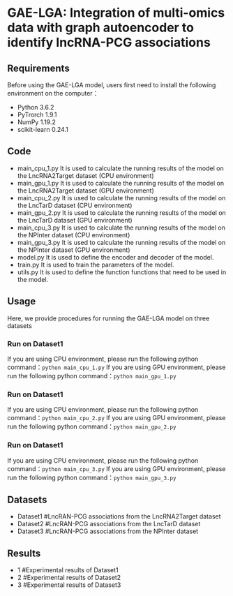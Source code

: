 # GAE-LGA: Integration of multi-omics data with graph autoencoder to identify lncRNA-PCG associations

## Requirements
Before using the GAE-LGA model, users first need to install the following environment on the computer：
  * Python 3.6.2
  * PyTrorch 1.9.1
  * NumPy 1.19.2
  * scikit-learn 0.24.1

## Code
  * main_cpu_1.py    It is used to calculate the running results of the model on the LncRNA2Target dataset (CPU environment)
  * main_gpu_1.py    It is used to calculate the running results of the model on the LncRNA2Target dataset (GPU environment)
  * main_cpu_2.py    It is used to calculate the running results of the model on the LncTarD dataset (CPU environment)
  * main_gpu_2.py    It is used to calculate the running results of the model on the LncTarD dataset (GPU environment)
  * main_cpu_3.py    It is used to calculate the running results of the model on the NPInter dataset (CPU environment)
  * main_gpu_3.py    It is used to calculate the running results of the model on the NPInter dataset (GPU environment)
  * model.py         It is used to define the encoder and decoder of the model.
  * train.py         It is used to train the parameters of the model.
  * utils.py         It is used to define the function functions that need to be used in the model.

## Usage
Here, we provide procedures for running the GAE-LGA model on three datasets
### Run on Dataset1
If you are using CPU environment, please run the following python command：```python main_cpu_1.py```
If you are using GPU environment, please run the following python command：```python main_gpu_1.py```
### Run on Dataset1
If you are using CPU environment, please run the following python command：```python main_cpu_2.py```
If you are using GPU environment, please run the following python command：```python main_gpu_2.py```
### Run on Dataset1
If you are using CPU environment, please run the following python command：```python main_cpu_3.py```
If you are using GPU environment, please run the following python command：```python main_gpu_3.py```

## Datasets
  * Dataset1   #LncRAN-PCG associations from the LncRNA2Target dataset
  * Dataset2   #LncRAN-PCG associations from the LncTarD dataset
  * Dataset3   #LncRAN-PCG associations from the NPInter dataset

## Results
 * 1    #Experimental results of Dataset1
 * 2    #Experimental results of Dataset2
 * 3    #Experimental results of Dataset3



